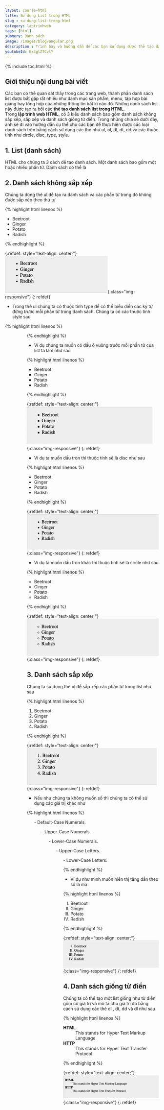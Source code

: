 ```yaml
---
layout: course-html
title: Sử dụng List trong HTML  
slug : su-dung-list-trong-html
category: laptrinhweb
tags: [html]
summery: Danh sách   
image: /images/blog/angular.png
description : Trình bày và hướng dẫn để các bạn sử dụng được thẻ tạo danh sách list trong lập trình web HTML. Bài viết sẽ đi vào chi tiết giới thiệu ba kiểu danh sách.  
youtubeId: Ex3glZTCvlY
---
```


{% include toc.html %}

## **Giới thiệu nội dung bài viết**

Các bạn có thể quan sát thấy trong các trang web, thành phần danh sách list được bắt gặp rất nhiều như danh mục sản phẩm, menu, tập hợp bài giảng hay tổng hợp của những thông tin bất kì nào đó. Những danh sách list này được tạo ra bởi các <b>thẻ tạo danh sách list trong HTML</b>.
<br>
Trong <b>lập trình web HTML</b>, có 3 kiểu danh sách bao gồm danh sách không sắp xếp, sắp xếp và danh sách giống từ điển. Trong những chia sẻ dưới đây, anh sẽ đi vào hướng dẫn cụ thể cho các bạn để thực hiện được các loại danh sách trên bằng cách sử dụng các thẻ như ul, ol, dl, dt, dd và các thuộc tính như circle, disc, type, style. 


## **1. List (danh sách)**

HTML cho chúng ta 3 cách để tạo danh sách. Một danh sách bao gồm một hoặc nhiều phần tử. Danh sách có thể là

## **2. Danh sách không sắp xếp**

Chúng ta dùng thẻ ul để tạo ra danh sách và các phần tử trong đó không được sắp xếp theo thứ tự

{% highlight html linenos %}

<!DOCTYPE html>
<html>

   <head>
      <title>HTML Unordered List</title>
   </head>
   
   <body>
      <ul>
         <li>Beetroot</li>
         <li>Ginger</li>
         <li>Potato</li>
         <li>Radish</li>
      </ul>
   </body>
   
</html>

{% endhighlight %} 

{:refdef: style="text-align: center;"}
![list1](/images/post/html/list1.png){:class="img-responsive"}
{: refdef}

- Trong thẻ ul chúng ta có thuộc tính type để có thể biểu diển các ký tự đứng trước mỗi phần tử trong danh sách. Chúng ta có các thuộc tính style sau

{% highlight html linenos %}

<ul type = "square">
<ul type = "disc">
<ul type = "circle">

{% endhighlight %} 

- Ví dụ chúng ta muốn có đấu ô vuông trước mỗi phần tử của list ta làm như sau


{% highlight html linenos %}
<!DOCTYPE html>
<html>

   <head>
      <title>HTML Unordered List</title>
   </head>

   <body>
      <ul type = "square">
         <li>Beetroot</li>
         <li>Ginger</li>
         <li>Potato</li>
         <li>Radish</li>
      </ul>
   </body>

</html>

{% endhighlight %} 

{:refdef: style="text-align: center;"}
![list2](/images/post/html/list2.png){:class="img-responsive"}
{: refdef}

- Ví dụ ta muốn dấu tròn thì thuộc tính sẽ là disc như sau

{% highlight html linenos %}

<!DOCTYPE html>
<html>

   <head>
      <title>HTML Unordered List</title>
   </head>
   
   <body>
      <ul type = "disc">
         <li>Beetroot</li>
         <li>Ginger</li>
         <li>Potato</li>
         <li>Radish</li>
      </ul>
   </body>

</html>

{% endhighlight %} 

{:refdef: style="text-align: center;"}
![list3](/images/post/html/list3.png){:class="img-responsive"}
{: refdef}

- Ví dụ ta muốn dấu tròn khác thì thuộc tính sẽ là circle như sau

{% highlight html linenos %}

<!DOCTYPE html>
<html>

   <head>
      <title>HTML Unordered List</title>
   </head>

   <body>
      <ul type = "circle">
         <li>Beetroot</li>
         <li>Ginger</li>
         <li>Potato</li>
         <li>Radish</li>
      </ul>
   </body>
   
</html>

{% endhighlight %} 

{:refdef: style="text-align: center;"}
![list4](/images/post/html/list4.png){:class="img-responsive"}
{: refdef}

## **3. Danh sách sắp xếp**

Chúng ta sử dụng thẻ ol để sắp xếp các phần tử trong list như sau


{% highlight html linenos %}

<!DOCTYPE html>
<html>

   <head>
      <title>HTML Ordered List</title>
   </head>

   <body>
      <ol>
         <li>Beetroot</li>
         <li>Ginger</li>
         <li>Potato</li>
         <li>Radish</li>
      </ol>
   </body>

</html>

{% endhighlight %} 

{:refdef: style="text-align: center;"}
![list5](/images/post/html/list5.png){:class="img-responsive"}
{: refdef}

- Nếu như chúng ta không muốn số thì chúng ta có thể sử dụng các giá trị khác như

{% highlight html linenos %}

<ol type = "1"> - Default-Case Numerals.
<ol type = "I"> - Upper-Case Numerals.
<ol type = "i"> - Lower-Case Numerals.
<ol type = "A"> - Upper-Case Letters.
<ol type = "a"> - Lower-Case Letters.

{% endhighlight %} 

- Ví dụ như mình muốn hiển thị tăng dần theo số la mã

{% highlight html linenos %}

<!DOCTYPE html>
<html>

   <head>
      <title>HTML Ordered List</title>
   </head>
   
   <body>
      <ol type = "I">
         <li>Beetroot</li>
         <li>Ginger</li>
         <li>Potato</li>
         <li>Radish</li>
      </ol>
   </body>
   
</html>

{% endhighlight %} 

{:refdef: style="text-align: center;"}
![list6](/images/post/html/list6.png){:class="img-responsive"}
{: refdef}


## **4. Danh sách giống từ điển**

Chúng ta có thể tạo một list giống như từ điển gồm có giá trị và mô tả cho giá trị đó bằng cách sử dụng các thẻ dl , dt, dd và dl như sau

{% highlight html linenos %}

<!DOCTYPE html>
<html>

   <head>
      <title>HTML Definition List</title>
   </head>
   
   <body>
      <dl>
         <dt><b>HTML</b></dt>
         <dd>This stands for Hyper Text Markup Language</dd>
         <dt><b>HTTP</b></dt>
         <dd>This stands for Hyper Text Transfer Protocol</dd>
      </dl>
   </body>
   
</html>

{% endhighlight %} 

{:refdef: style="text-align: center;"}
![list7](/images/post/html/list7.png){:class="img-responsive"}
{: refdef}


















